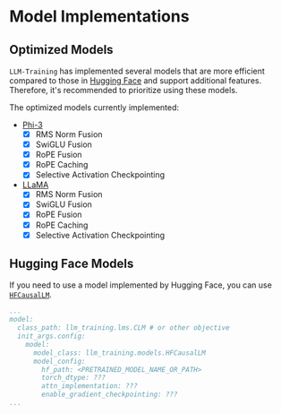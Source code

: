 # Model Implementations

## Optimized Models

`LLM-Training` has implemented several models that are more efficient compared to those in [Hugging Face](https://github.com/huggingface/transformers) and support additional features.
Therefore, it's recommended to prioritize using these models.

The optimized models currently implemented:

- [Phi-3](/src/llm_training/models/phi3/phi3_model.py)
    - [x] RMS Norm Fusion
    - [x] SwiGLU Fusion
    - [x] RoPE Fusion
    - [x] RoPE Caching
    - [x] Selective Activation Checkpointing
- [LLaMA](/src/llm_training/models/llama/llama_model.py)
    - [x] RMS Norm Fusion
    - [x] SwiGLU Fusion
    - [x] RoPE Fusion
    - [x] RoPE Caching
    - [x] Selective Activation Checkpointing

## Hugging Face Models

If you need to use a model implemented by Hugging Face, you can use [`HFCausalLM`](/src/llm_training/models/hf_causal_lm/hf_causal_lm.py).

```yaml
...
model:
  class_path: llm_training.lms.CLM # or other objective
  init_args.config:
    model:
      model_class: llm_training.models.HFCausalLM
      model_config:
        hf_path: <PRETRAINED_MODEL_NAME_OR_PATH>
        torch_dtype: ???
        attn_implementation: ???
        enable_gradient_checkpointing: ???
...
```
